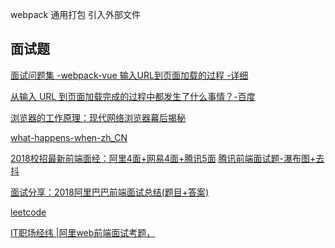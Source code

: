 
webpack
通用打包 引入外部文件



## 面试题
[面试问题集 -webpack-vue ](https://github.com/wolfdu/blog-gitment/issues/39)
[输入URL到页面加载的过程 -详细](https://github.com/libin1991/libin_Blog/issues/400)

[从输入 URL 到页面加载完成的过程中都发生了什么事情？-百度](http://fex.baidu.com/blog/2014/05/what-happen/)

[浏览器的工作原理：现代网络浏览器幕后揭秘](https://www.html5rocks.com/zh/tutorials/internals/howbrowserswork/)

[what-happens-when-zh_CN](https://github.com/skyline75489/what-happens-when-zh_CN)

[2018校招最新前端面经：阿里4面+网易4面+腾讯5面](https://zhuanlan.zhihu.com/p/29140443)
[腾讯前端面试题-瀑布图+去抖](https://blog.csdn.net/shuidinaozhongyan/article/details/70476165)

[面试分享：2018阿里巴巴前端面试总结(题目+答案)](http://web.jobbole.com/94371/?utm_source=blog.jobbole.com&utm_medium=relatedPosts)

[leetcode](https://leetcode-cn.com/tag/dynamic-programming/)

[IT职场经纬 |阿里web前端面试考题，](https://blog.csdn.net/kuwawayu/article/details/70418587)
